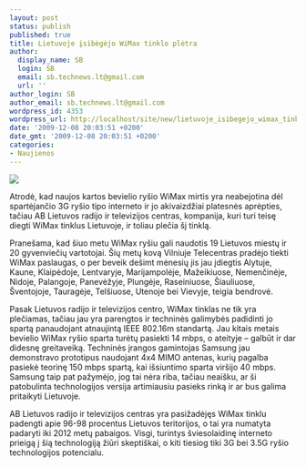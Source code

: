 ```yaml
---
layout: post
status: publish
published: true
title: Lietuvoje įsibėgėjo WiMax tinklo plėtra
author:
  display_name: SB
  login: SB
  email: sb.technews.lt@gmail.com
  url: ''
author_login: SB
author_email: sb.technews.lt@gmail.com
wordpress_id: 4353
wordpress_url: http://localhost/site/new/lietuvoje_isibegejo_wimax_tinklo_pletra/
date: '2009-12-08 20:03:51 +0200'
date_gmt: '2009-12-08 20:03:51 +0200'
categories:
- Naujienos
---
```

<div class="imgright"><img src="http://t3.gstatic.com/images?q=tbn:G_k363fhkOPKEM:http://4ginfo.com/images/stories/wimax_logo.jpg"  /></div>
<p>Atrodė, kad naujos kartos bevielio ryšio WiMax mirtis yra neabejotina dėl spartėjančio 3G ryšio tipo interneto ir jo akivaizdžiai platesnės aprėpties, tačiau AB Lietuvos radijo ir televizijos centras, kompanija, kuri turi teisę diegti WiMax tinklus Lietuvoje, ir toliau plečia šį tinklą.</p>
<p>Pranešama, kad šiuo metu WiMax ryšiu gali naudotis 19 Lietuvos miestų ir 20 gyvenviečių vartotojai. Šių metų kovą Vilniuje Telecentras pradėjo tiekti WiMax paslaugas, o per beveik dešimt mėnesių jis jau įdiegtis Alytuje, Kaune, Klaipėdoje, Lentvaryje, Marijampolėje, Mažeikiuose, Nemenčinėje, Nidoje, Palangoje, Panevėžyje, Plungėje, Raseiniuose, Šiauliuose, Šventojoje, Tauragėje, Telšiuose, Utenoje bei Vievyje, teigia bendrovė.</p>
<p>Pasak Lietuvos radijo ir televizijos centro, WiMax tinklas ne tik yra plečiamas, tačiau jau yra parengtos ir techninės galimybės padidinti jo spartą panaudojant atnaujintą IEEE 802.16m standartą. Jau kitais metais bevielio WiMax ryšio sparta turėtų pasiekti 14 mbps, o ateityje – galbūt ir dar didesnę greitaveiką. Techninės įrangos gamintojas Samsung jau demonstravo prototipus naudojant 4x4 MIMO antenas, kurių pagalba pasiekė teorinę 150 mbps spartą, kai išsiuntimo sparta viršijo 40 mbps. Samsung taip pat pažymėjo, jog tai nėra riba, tačiau neaišku, ar ši patobulinta technologijos versija artimiausiu pasieks rinką ir ar bus galima pritaikyti Lietuvoje.</p>
<p>AB Lietuvos radijo ir televizijos centras yra pasižadėjęs WiMax tinklu padengti apie 96-98 procentus Lietuvos teritorijos, o tai yra numatyta padaryti iki 2012 metų pabaigos. Visgi, turintys šviesolaidinę interneto prieigą į šią technologiją žiūri skeptiškai, o kiti tiesiog tiki 3G bei 3.5G ryšio technologijos potencialu.</p>
